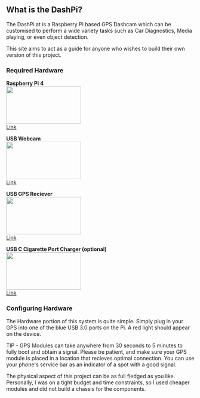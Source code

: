 ## What is the DashPi?

The DashPi at is a Raspberry Pi based GPS Dashcam which can be customised to perform a wide variety tasks such as Car Diagnostics, Media playing, or even object detection.

This site aims to act as a guide for anyone who wishes to build their own version of this project. 


### Required Hardware  

**Raspberry Pi 4**  
<img src="https://upload.wikimedia.org/wikipedia/commons/f/f1/Raspberry_Pi_4_Model_B_-_Side.jpg" width="200" height="100">  
[Link](url)  

**USB Webcam**  
<img src="https://www.thetelecomshop.com/au/media/catalog/product/cache/9cd8ad701df57b45fe03cf4988b4e1eb/image/212069b75f/grandstream-full-hd-1080p-30fps-usb-webcam-guv3100-grndguv3100bn.jpg" width="200" height="100">  
[Link](url)  

**USB GPS Reciever**  
<img src="https://www.shop.nctechimaging.com/wp-content/uploads/IMG_2426.jpg" width="200" height="100">  
[Link](url)  

**USB C Cigarette Port Charger (optional)**  
<img src="https://www.shop.nctechimaging.com/wp-content/uploads/IMG_2426.jpg" width="200" height="100">  
[Link](url)  

### Configuring Hardware
The Hardware portion of this system is quite simple. Simply plug in your GPS into one of the blue USB 3.0 ports on the Pi. A red light should appear on the device. 

TIP - GPS Modules can take anywhere from 30 seconds to 5 minutes to fully boot and obtain a signal. Please be patient, and make sure your GPS module is placed in a location that recieves optimal connection. You can use your phone's service bar as an indicator of a spot with a good signal. 

The physical aspect of this project can be as full fledged as you like. Personally, I was on a tight budget and time constraints, so I used cheaper modules and did not build a chassis for the components. 
